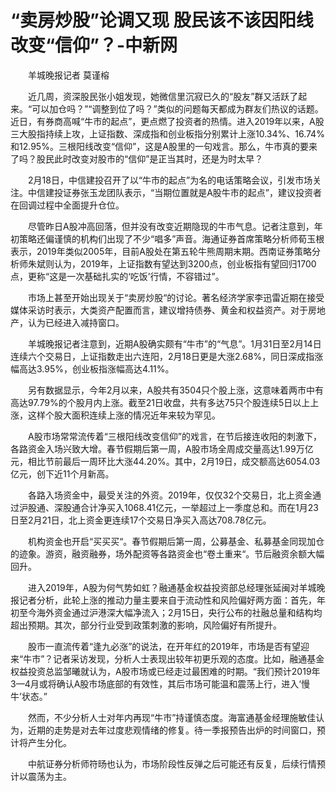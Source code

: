 # “卖房炒股”论调又现 股民该不该因阳线改变“信仰”？-中新网

　　羊城晚报记者 莫谨榕

　　近几周，资深股民张小姐发现，她微信里沉寂已久的“股友”群又活跃了起来。“可以加仓吗？”“调整到位了吗？”类似的问题每天都成为群友们热议的话题。近日，有券商高喊“牛市的起点”，更点燃了投资者的热情。进入2019年以来，A股三大股指持续上攻，上证指数、深成指和创业板指分别累计上涨10.34%、16.74%和12.95%。三根阳线改变“信仰”，这是A股里的一句戏言。那么，牛市真的要来了吗？股民此时改变对股市的“信仰”是正当其时，还是为时太早？

　　2月18日，中信建投召开了以“牛市的起点”为名的电话策略会议，引发市场关注。中信建投证券张玉龙团队表示，“当期位置就是A股牛市的起点”，建议投资者在回调过程中全面提升仓位。

　　尽管昨日A股冲高回落，但并没有改变近期隐现的牛市气息。记者注意到，年初策略还偏谨慎的机构们出现了不少“唱多”声音。海通证券首席策略分析师荀玉根表示，2019年类似2005年，目前A股处在第五轮牛熊周期末期。西南证券策略分析师朱斌则认为，2019年，上证指数有望达到3200点，创业板指有望回归1700点，更称“这是一次基础扎实的‘吃饭’行情，不容错过”。

　　市场上甚至开始出现关于“卖房炒股“的讨论。著名经济学家李迅雷近期在接受媒体采访时表示，大类资产配置而言，建议增持债券、黄金和权益资产。对于房地产，认为已经进入减持窗口。

　　羊城晚报记者注意到，近期A股确实颇有“牛市”的“气息”。1月31日至2月14日连续六个交易日，上证指数走出六连阳，2月18日更是大涨2.68%，同日深成指涨幅高达3.95%，创业板指涨幅高达4.11%。

　　另有数据显示，今年2月以来，A股共有3504只个股上涨，这意味着两市中有高达97.79%的个股月内上涨。截至21日收盘，共有多达75只个股连续5日以上上涨，这样个股大面积连续上涨的情况近年来较为罕见。

　　A股市场常常流传着“三根阳线改变信仰”的戏言，在节后接连收阳的刺激下，各路资金入场兴致大增。春节假期后第一周，A股市场全周成交量高达1.99万亿元，相比节前最后一周环比大涨44.20%。其中，2月19日，成交额高达6054.03亿元，创下近11个月新高。

　　各路入场资金中，最受关注的外资。2019年，仅仅32个交易日，北上资金通过沪股通、深股通合计净买入1068.41亿元，一举超过上一季度总和。而在1月23日至2月21日，北上资金更连续17个交易日净买入高达708.78亿元。

　　机构资金也开启“买买买“。春节假期后第一周，公募基金、私募基金同现加仓的迹象。游资，融资融券，场外配资等各路资金也“卷土重来“。节后融资余额大幅回升。

　　进入2019年，A股为何气势如虹？融通基金权益投资部总经理张延闽对羊城晚报记者分析，此轮上涨的推动力量主要来自于流动性和风险偏好两方面：首先，年初至今海外资金通过沪港深大幅净流入；2月15日，央行公布的社融总量和结构均超出预期。其次，部分行业受到政策刺激的影响，风险偏好有所提升。

　　股市一直流传着“逢九必涨”的说法，在开年红的2019年，市场是否有望迎来“牛市”？记者采访发现，分析人士表现出较年初更乐观的态度。比如，融通基金权益投资总监邹曦就认为，A股市场或已经走过最困难的时期。“我们预计2019年3—4月或将确认A股市场底部的有效性，其后市场可能温和震荡上行，进入‘慢牛’状态。”

　　然而，不少分析人士对年内再现“牛市”持谨慎态度。海富通基金经理施敏佳认为，近期的走势是对去年过度悲观情绪的修复。待一季报预告出炉的时间窗口，预计将产生分化。

　　中航证券分析师符旸也认为，市场阶段性反弹之后可能还有反复，后续行情预计以震荡为主。
